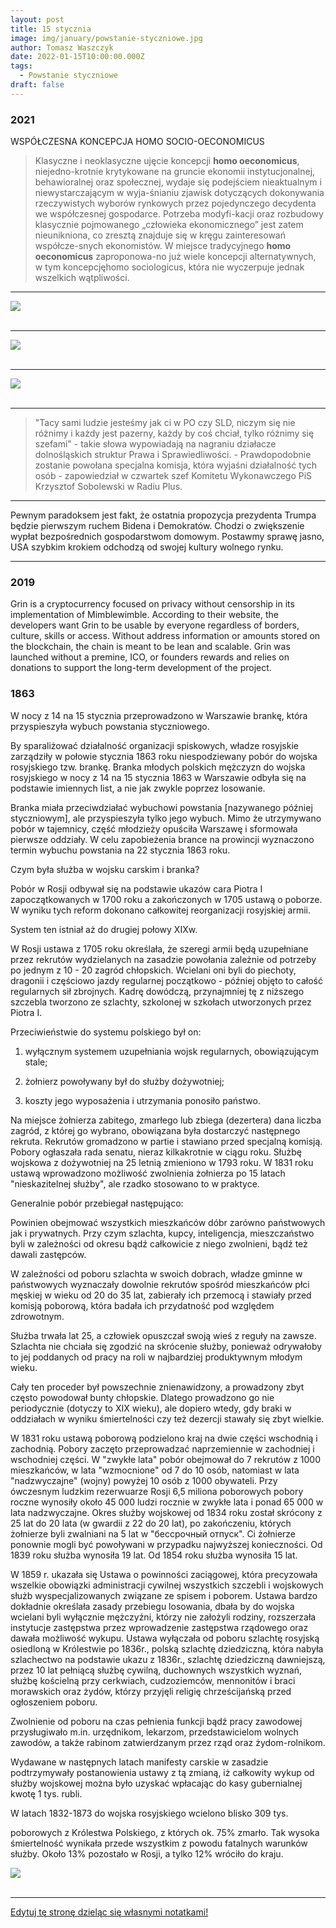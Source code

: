 ```yaml
---
layout: post
title: 15 stycznia
image: img/january/powstanie-styczniowe.jpg
author: Tomasz Waszczyk
date: 2022-01-15T10:00:00.000Z
tags:
  - Powstanie styczniowe
draft: false  
---
```


### 2021

WSPÓŁCZESNA KONCEPCJA  HOMO SOCIO-OECONOMICUS

> Klasyczne  i  neoklasyczne  ujęcie  koncepcji  **homo  oeconomicus**,  niejedno-krotnie  krytykowane  na  gruncie  ekonomii  instytucjonalnej,  behawioralnej  oraz  społecznej,  wydaje  się  podejściem  nieaktualnym  i  niewystarczającym  w  wyja-śnianiu  zjawisk  dotyczących  dokonywania  rzeczywistych  wyborów  rynkowych  przez  pojedynczego  decydenta  we  współczesnej  gospodarce.  Potrzeba  modyfi-kacji oraz rozbudowy klasycznie pojmowanego „człowieka ekonomicznego” jest zatem  nieunikniona,  co  zresztą  znajduje  się  w  kręgu  zainteresowań  współcze-snych ekonomistów. W miejsce tradycyjnego **homo oeconomicus** zaproponowa-no  już  wiele  koncepcji  alternatywnych,  w  tym  koncepcjęhomo  sociologicus, która nie wyczerpuje jednak wszelkich wątpliwości.

---

<img src="./img/january/inflation2021.jpg"><br><br>

---

<img src="./img/january/ubsbitcoin.jpeg"><br><br>

---

<img src="./img/january/rpp2021.jpeg"><br><br>

---

> "Tacy sami ludzie jesteśmy jak ci w PO czy SLD, niczym się nie różnimy i każdy jest pazerny, każdy by coś chciał, tylko różnimy się szefami" - takie słowa wypowiadają na nagraniu działacze dolnośląskich struktur Prawa i Sprawiedliwości. - Prawdopodobnie zostanie powołana specjalna komisja, która wyjaśni działalność tych osób - zapowiedział w czwartek szef Komitetu Wykonawczego PiS Krzysztof Sobolewski w Radiu Plus.

---

Pewnym paradoksem jest fakt, że ostatnia propozycja prezydenta Trumpa będzie pierwszym ruchem Bidena i Demokratów. Chodzi o zwiększenie wypłat bezpośrednich gospodarstwom domowym. Postawmy sprawę jasno, USA szybkim krokiem odchodzą od swojej kultury wolnego rynku.

---

### 2019

Grin is a cryptocurrency focused on privacy without censorship in its implementation of Mimblewimble. According to their website, the developers want Grin to be usable by everyone regardless of borders, culture, skills or access. Without address information or amounts stored on the blockchain, the chain is meant to be lean and scalable. Grin was launched without a premine, ICO, or founders rewards and relies on donations to support the long-term development of the project.

### 1863

W nocy z 14 na 15 stycznia przeprowadzono w Warszawie brankę, która przyspieszyła wybuch powstania styczniowego.

By sparaliżować działalność organizacji spiskowych, władze rosyjskie zarządziły w połowie stycznia 1863 roku niespodziewany pobór do wojska rosyjskiego tzw. brankę. Branka młodych polskich mężczyzn do wojska rosyjskiego w nocy z 14 na 15 stycznia 1863 w Warszawie odbyła się na podstawie imiennych list, a nie jak zwykle poprzez losowanie.

Branka miała przeciwdziałać wybuchowi powstania [nazywanego później styczniowym], ale przyspieszyła tylko jego wybuch. Mimo że utrzymywano pobór w tajemnicy, część młodzieży opuściła Warszawę i sformowała pierwsze oddziały. W celu zapobieżenia brance na prowincji wyznaczono termin wybuchu powstania na 22 stycznia 1863 roku.

Czym była służba w wojsku carskim i branka?

Pobór w Rosji odbywał się na podstawie ukazów cara Piotra I zapoczątkowanych w 1700 roku a zakończonych w 1705 ustawą o poborze. W wyniku tych reform dokonano całkowitej reorganizacji rosyjskiej armii.

System ten istniał aż do drugiej połowy XIXw.

W Rosji ustawa z 1705 roku określała, że szeregi armii będą uzupełniane przez rekrutów wydzielanych na zasadzie powołania zależnie od potrzeby po jednym z 10 - 20 zagród chłopskich. Wcielani oni byli do piechoty, dragonii i częściowo jazdy regularnej początkowo - później objęto to całość regularnych sił zbrojnych. Kadrę dowódczą, przynajmniej tę z niższego szczebla tworzono ze szlachty, szkolonej w szkołach utworzonych przez Piotra I.

Przeciwieństwie do systemu polskiego był on:

1) wyłącznym systemem uzupełniania wojsk regularnych, obowiązującym stale;

2) żołnierz powoływany był do służby dożywotniej;

3) koszty jego wyposażenia i utrzymania ponosiło państwo.

Na miejsce żołnierza zabitego, zmarłego lub zbiega (dezertera) dana liczba zagród, z której go wybrano, obowiązana była dostarczyć następnego rekruta. Rekrutów gromadzono w partie i stawiano przed specjalną komisją. Pobory ogłaszała rada senatu, nieraz kilkakrotnie w ciągu roku. Służbę wojskowa z dożywotniej na 25 letnią zmieniono w 1793 roku. W 1831 roku ustawą wprowadzono możliwość zwolnienia żołnierza po 15 latach "nieskazitelnej służby", ale rzadko stosowano to w praktyce.

Generalnie pobór przebiegał następująco:

Powinien obejmować wszystkich mieszkańców dóbr zarówno państwowych jak i prywatnych. Przy czym szlachta, kupcy, inteligencja, mieszczaństwo byli w zależności od okresu bądź całkowicie z niego zwolnieni, bądź też dawali zastępców.

W zależności od poboru szlachta w swoich dobrach, władze gminne w państwowych wyznaczały dowolnie rekrutów spośród mieszkańców płci męskiej w wieku od 20 do 35 lat, zabierały ich przemocą i stawiały przed komisją poborową, która badała ich przydatność pod względem zdrowotnym.

Służba trwała lat 25, a człowiek opuszczał swoją wieś z reguły na zawsze. Szlachta nie chciała się zgodzić na skrócenie służby, ponieważ odrywałoby to jej poddanych od pracy na roli w najbardziej produktywnym młodym wieku.

Cały ten proceder był powszechnie znienawidzony, a prowadzony zbyt często powodował bunty chłopskie. Dlatego prowadzono go nie periodycznie (dotyczy to XIX wieku), ale dopiero wtedy, gdy braki w oddziałach w wyniku śmiertelności czy też dezercji stawały się zbyt wielkie.

W 1831 roku ustawą poborową podzielono kraj na dwie części wschodnią i zachodnią. Pobory zaczęto przeprowadzać naprzemiennie w zachodniej i wschodniej części. W "zwykłe lata" pobór obejmował do 7 rekrutów z 1000 mieszkańców, w lata "wzmocnione" od 7 do 10 osób, natomiast w lata "nadzwyczajne" (wojny) powyżej 10 osób z 1000 obywateli. Przy ówczesnym ludzkim rezerwuarze Rosji 6,5 miliona poborowych pobory roczne wynosiły około 45 000 ludzi rocznie w zwykłe lata i ponad 65 000 w lata nadzwyczajne. Okres służby wojskowej od 1834 roku został skrócony z 25 lat do 20 lata (w gwardii z 22 do 20 lat), po zakończeniu, których żołnierze byli zwalniani na 5 lat w "бессрочный отпуск". Ci żołnierze ponownie mogli być powoływani w przypadku najwyższej konieczności. Od 1839 roku służba wynosiła 19 lat. Od 1854 roku służba wynosiła 15 lat.

W 1859 r. ukazała się Ustawa o powinności zaciągowej, która precyzowała wszelkie obowiązki administracji cywilnej wszystkich szczebli i wojskowych służb wyspecjalizowanych związane ze spisem i poborem. Ustawa bardzo dokładnie określała zasady przebiegu losowania, dbała by do wojska wcielani byli wyłącznie mężczyźni, którzy nie założyli rodziny, rozszerzała instytucje zastępstwa przez wprowadzenie zastępstwa rządowego oraz dawała możliwość wykupu. Ustawa wyłączała od poboru szlachtę rosyjską osiedloną w Królestwie po 1836r., polską szlachtę dziedziczną, która nabyła szlachectwo na podstawie ukazu z 1836r., szlachtę dziedziczną dawniejszą, przez 10 lat pełniącą służbę cywilną, duchownych wszystkich wyznań, służbę kościelną przy cerkwiach, cudzoziemców, mennonitów i braci morawskich oraz żydów, którzy przyjęli religię chrześcijańską przed ogłoszeniem poboru.

Zwolnienie od poboru na czas pełnienia funkcji bądź pracy zawodowej przysługiwało m.in. urzędnikom, lekarzom, przedstawicielom wolnych zawodów, a także rabinom zatwierdzanym przez rząd oraz żydom-rolnikom.

Wydawane w następnych latach manifesty carskie w zasadzie podtrzymywały postanowienia ustawy z tą zmianą, iż całkowity wykup od służby wojskowej można było uzyskać wpłacając do kasy gubernialnej kwotę 1 tys. rubli.

W latach 1832-1873 do wojska rosyjskiego wcielono blisko 309 tys.

poborowych z Królestwa Polskiego, z których ok. 75% zmarło. Tak wysoka śmiertelność wynikała przede wszystkim z powodu fatalnych warunków służby. Około 13% pozostało w Rosji, a tylko 12% wróciło do kraju.

<img src="./img/january/powstanie-styczniowe.jpg"/><br><br>

---

<a href="https://github.com/TomaszWaszczyk/historia.waszczyk.com/edit/master/src/content/january-1.md" target="_blank">Edytuj tę stronę dzieląc się własnymi notatkami!</a>

